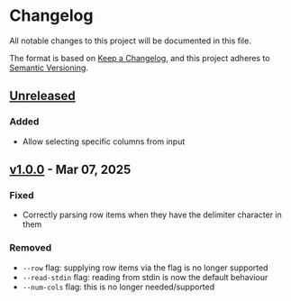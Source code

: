 # Changelog

All notable changes to this project will be documented in this file.

The format is based on [Keep a Changelog](https://keepachangelog.com/en/1.1.0/),
and this project adheres to [Semantic Versioning](https://semver.org/spec/v2.0.0.html).

## [Unreleased]

### Added

- Allow selecting specific columns from input

## [v1.0.0] - Mar 07, 2025

### Fixed

- Correctly parsing row items when they have the delimiter character in them

### Removed

- `--row` flag: supplying row items via the flag is no longer supported
- `--read-stdin` flag: reading from stdin is now the default behaviour
- `--num-cols` flag: this is no longer needed/supported

[unreleased]: https://github.com/dhth/tbll/compare/v1.0.0...HEAD
[v1.0.0]: https://github.com/dhth/tbll/compare/v0.2.3...v1.0.0
